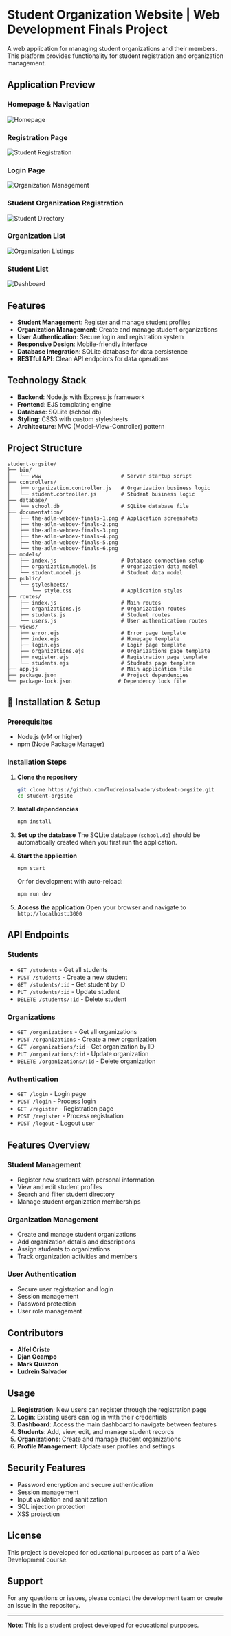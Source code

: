 # Student Organization Website | Web Development Finals Project

A web application for managing student organizations and their members. This platform provides functionality for student registration and organization management.

## Application Preview

### Homepage & Navigation
![Homepage](documentation/the-adlm-webdev-finals-1.png)

### Registration Page
![Student Registration](documentation/the-adlm-webdev-finals-2.png)

### Login Page
![Organization Management](documentation/the-adlm-webdev-finals-3.png)

### Student Organization Registration
![Student Directory](documentation/the-adlm-webdev-finals-4.png)

### Organization List
![Organization Listings](documentation/the-adlm-webdev-finals-5.png)

### Student List
![Dashboard](documentation/the-adlm-webdev-finals-6.png)

## Features

- **Student Management**: Register and manage student profiles
- **Organization Management**: Create and manage student organizations
- **User Authentication**: Secure login and registration system
- **Responsive Design**: Mobile-friendly interface
- **Database Integration**: SQLite database for data persistence
- **RESTful API**: Clean API endpoints for data operations

## Technology Stack

- **Backend**: Node.js with Express.js framework
- **Frontend**: EJS templating engine
- **Database**: SQLite (school.db)
- **Styling**: CSS3 with custom stylesheets
- **Architecture**: MVC (Model-View-Controller) pattern

## Project Structure

```
student-orgsite/
├── bin/
│   └── www                          # Server startup script
├── controllers/
│   ├── organization.controller.js   # Organization business logic
│   └── student.controller.js        # Student business logic
├── database/
│   └── school.db                    # SQLite database file
├── documentation/
│   ├── the-adlm-webdev-finals-1.png # Application screenshots
│   ├── the-adlm-webdev-finals-2.png
│   ├── the-adlm-webdev-finals-3.png
│   ├── the-adlm-webdev-finals-4.png
│   ├── the-adlm-webdev-finals-5.png
│   └── the-adlm-webdev-finals-6.png
├── models/
│   ├── index.js                     # Database connection setup
│   ├── organization.model.js        # Organization data model
│   └── student.model.js             # Student data model
├── public/
│   └── stylesheets/
│       └── style.css                # Application styles
├── routes/
│   ├── index.js                     # Main routes
│   ├── organizations.js             # Organization routes
│   ├── students.js                  # Student routes
│   └── users.js                     # User authentication routes
├── views/
│   ├── error.ejs                    # Error page template
│   ├── index.ejs                    # Homepage template
│   ├── login.ejs                    # Login page template
│   ├── organizations.ejs            # Organizations page template
│   ├── register.ejs                 # Registration page template
│   └── students.ejs                 # Students page template
├── app.js                           # Main application file
├── package.json                     # Project dependencies
└── package-lock.json               # Dependency lock file
```

## 🔧 Installation & Setup

### Prerequisites
- Node.js (v14 or higher)
- npm (Node Package Manager)

### Installation Steps

1. **Clone the repository**
   ```bash
   git clone https://github.com/ludreinsalvador/student-orgsite.git
   cd student-orgsite
   ```

2. **Install dependencies**
   ```bash
   npm install
   ```

3. **Set up the database**
   The SQLite database (`school.db`) should be automatically created when you first run the application.

4. **Start the application**
   ```bash
   npm start
   ```
   
   Or for development with auto-reload:
   ```bash
   npm run dev
   ```

5. **Access the application**
   Open your browser and navigate to `http://localhost:3000`

## API Endpoints

### Students
- `GET /students` - Get all students
- `POST /students` - Create a new student
- `GET /students/:id` - Get student by ID
- `PUT /students/:id` - Update student
- `DELETE /students/:id` - Delete student

### Organizations
- `GET /organizations` - Get all organizations
- `POST /organizations` - Create a new organization
- `GET /organizations/:id` - Get organization by ID
- `PUT /organizations/:id` - Update organization
- `DELETE /organizations/:id` - Delete organization

### Authentication
- `GET /login` - Login page
- `POST /login` - Process login
- `GET /register` - Registration page
- `POST /register` - Process registration
- `POST /logout` - Logout user

## Features Overview

### Student Management
- Register new students with personal information
- View and edit student profiles
- Search and filter student directory
- Manage student organization memberships

### Organization Management
- Create and manage student organizations
- Add organization details and descriptions
- Assign students to organizations
- Track organization activities and members

### User Authentication
- Secure user registration and login
- Session management
- Password protection
- User role management

## Contributors

- **Alfel Criste**
- **Djan Ocampo**
- **Mark Quiazon**
- **Ludrein Salvador**

## Usage

1. **Registration**: New users can register through the registration page
2. **Login**: Existing users can log in with their credentials
3. **Dashboard**: Access the main dashboard to navigate between features
4. **Students**: Add, view, edit, and manage student records
5. **Organizations**: Create and manage student organizations
6. **Profile Management**: Update user profiles and settings

## Security Features

- Password encryption and secure authentication
- Session management
- Input validation and sanitization
- SQL injection protection
- XSS protection

## License

This project is developed for educational purposes as part of a Web Development course.

## Support

For any questions or issues, please contact the development team or create an issue in the repository.

---

**Note**: This is a student project developed for educational purposes.
